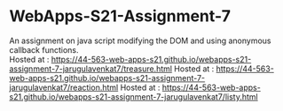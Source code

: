 # WebApps-S21-Assignment-7
An assignment on java script modifying the DOM and using anonymous callback functions.<br>
Hosted at : <https://44-563-web-apps-s21.github.io/webapps-s21-assignment-7-jarugulavenkat7/treasure.html>
Hosted at : <https://44-563-web-apps-s21.github.io/webapps-s21-assignment-7-jarugulavenkat7/reaction.html>
Hosted at : <https://44-563-web-apps-s21.github.io/webapps-s21-assignment-7-jarugulavenkat7/listy.html>
